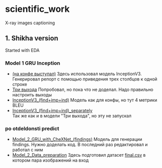 # scientific_work
X-ray images captioning


## 1. Shikha version
Started with EDA

### Model 1 GRU Inception
- [(на конфе выступал)](Shikha_version/EDA/Model_1_GRU_Inception/(на_конфе_выступал)_Inception_model_(find+imp+ind).ipynb)
    Здесь использовал модель InceptionV3. Генерировал репорт с помощью приведения трех столбцов к одной строке
- [Три выхода](Shikha_version/EDA/Model_1_GRU_Inception/Copy_of_Inception_model_(find+imp+ind)_separately.ipynb)
    Попробовал, но пока что не доделал. Надо правильно настроить выходы
- [InceptionV3_(find+imp+ind)](Shikha_version/EDA/Model_1_GRU_Inception/Inception_model_(find+imp+ind).ipynb)
    Модель как для конфы, но тут 4 метрики BLEU
- [InceptionV3_(find+imp+ind)_separately](Shikha_version/EDA/Model_1_GRU_Inception/Inception_model_(find+imp+ind)_separately.ipynb)    
    Так же как и в модели "Три выхода", но эту не запускал

### po otdeldonsti predict
- [Model_2_GRU_with_CheXNet_(findings)](Shikha_version/po_otdelnosti_predict/Model_2_GRU_with_CheXNet_(findings).ipynb)
    Модель для генерации findings. Нужно доделать код. В последний раз редактировал и работал с ним
- [Model_2_Data_preparation](Shikha_version/po_otdelnosti_predict/Model_2_Data_Preparation.ipynb)
    Здесь подготовил датасет [final.csv](Shikha_version/data/final.csv) в котором пара изображений на вход